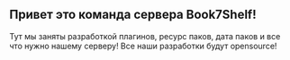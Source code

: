 ## Привет это команда сервера Book7Shelf! 

Тут мы заняты разработкой плагинов, ресурс паков, дата паков и все что нужно нашему серверу! 
Все наши разработки будут opensource! 

